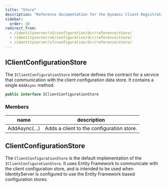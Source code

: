 ```yaml
---
title: "Store"
description: "Reference documentation for the Dynamic Client Registration (DCR) store interfaces and implementations used to manage client configurations in IdentityServer"
sidebar:
  order: 30
redirect_from:
  - /identityserver/v5/configuration/dcr/reference/store/
  - /identityserver/v6/configuration/dcr/reference/store/
  - /identityserver/v7/configuration/dcr/reference/store/
---
```


## IClientConfigurationStore

The `IClientConfigurationStore` interface defines the contract for a service
that communication with the client configuration data store. It contains a
single `AddAsync` method.

```csharp
public interface IClientConfigurationStore
```

### Members

| name        | description                               |
|-------------|-------------------------------------------|
| AddAsync(…) | Adds a client to the configuration store. |

## ClientConfigurationStore

The `ClientConfigurationStore` is the default implementation of the `IClientConfigurationStore`. It uses Entity Framework to communicate with the client configuration store, and is intended to be used when IdentityServer is configured to use the Entity Framework based configuration stores. 